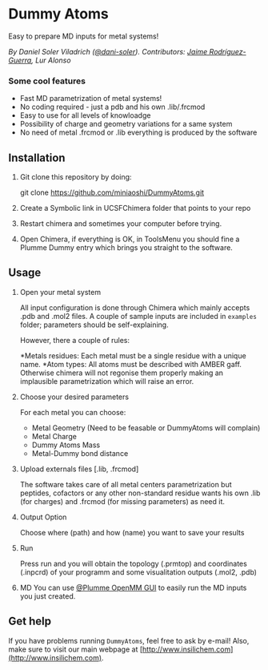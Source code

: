 Dummy Atoms
===========

Easy to prepare MD inputs for metal systems!

*By  Daniel Soler Viladrich ([@dani-soler](https://github.com/miniaoshi/)). Contributors: [Jaime Rodríguez-Guerra](https://github.com/jaimergp/), Lur Alonso*

### Some cool features

- Fast MD parametrization of metal systems!
- No coding required - just a pdb and his own .lib/.frcmod
- Easy to use for all levels of knowloadge
- Possibility of charge and geometry variations for a same system
- No need of metal .frcmod or .lib everything is produced by the software

Installation
------------

1. Git clone this repository by doing:

	git clone https://github.com/miniaoshi/DummyAtoms.git

2. Create a Symbolic link in UCSFChimera folder that points to your repo

3. Restart chimera and sometimes your computer before trying.

4. Open Chimera, if everything is OK, in ToolsMenu you should fine
   a Plumme Dummy entry which brings you straight to the software.


Usage
-----

1. Open your metal system

	All input configuration is done through Chimera which mainly accepts .pdb and .mol2 files. A couple of sample inputs are included in `examples` folder; parameters should be self-explaining. 

    However, there a couple of rules:

	*Metals residues: Each metal must be a single residue with a unique name.
    *Atom types: All atoms must be described with AMBER gaff. Otherwise chimera will not regonise them properly making an implausible parametrization which will raise an error.


2. Choose your desired parameters

	For each metal you can choose:

	- Metal Geometry (Need to be feasable or DummyAtoms will complain)
	- Metal Charge
	- Dummy Atoms Mass
	- Metal-Dummy bond distance

3. Upload externals files [.lib, .frcmod]

	The software takes care	of all metal centers parametrization but peptides, cofactors or any other non-standard residue wants his own .lib (for charges) and .frcmod (for missing parameters) as need it.

4. Output Option

	Choose where (path) and how (name) you want to save your results

5. Run

	Press run and you will obtain the topology (.prmtop) and coordinates (.inpcrd)
	of your programm and some visualitation outputs (.mol2, .pdb)

6. MD
	You can use [@Plumme OpenMM GUI](https://github.com/miniaoshi/Plumme_OpenMM) to easily run the MD inputs you just created.

## Get help

If you have problems running `DummyAtoms`, feel free to ask by e-mail! Also, make sure to visit our main webpage at [http://www.insilichem.com](http://www.insilichem.com).






